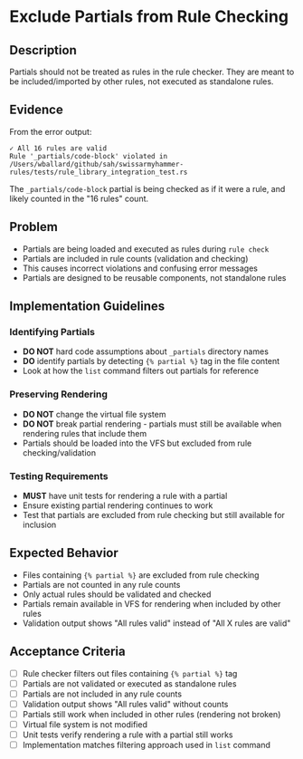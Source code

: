 # Exclude Partials from Rule Checking

## Description
Partials should not be treated as rules in the rule checker. They are meant to be included/imported by other rules, not executed as standalone rules.

## Evidence
From the error output:
```
✓ All 16 rules are valid
Rule '_partials/code-block' violated in /Users/wballard/github/sah/swissarmyhammer-rules/tests/rule_library_integration_test.rs
```

The `_partials/code-block` partial is being checked as if it were a rule, and likely counted in the "16 rules" count.

## Problem
- Partials are being loaded and executed as rules during `rule check`
- Partials are included in rule counts (validation and checking)
- This causes incorrect violations and confusing error messages
- Partials are designed to be reusable components, not standalone rules

## Implementation Guidelines

### Identifying Partials
- **DO NOT** hard code assumptions about `_partials` directory names
- **DO** identify partials by detecting `{% partial %}` tag in the file content
- Look at how the `list` command filters out partials for reference

### Preserving Rendering
- **DO NOT** change the virtual file system
- **DO NOT** break partial rendering - partials must still be available when rendering rules that include them
- Partials should be loaded into the VFS but excluded from rule checking/validation

### Testing Requirements
- **MUST** have unit tests for rendering a rule with a partial
- Ensure existing partial rendering continues to work
- Test that partials are excluded from rule checking but still available for inclusion

## Expected Behavior
- Files containing `{% partial %}` are excluded from rule checking
- Partials are not counted in any rule counts
- Only actual rules should be validated and checked
- Partials remain available in VFS for rendering when included by other rules
- Validation output shows "All rules valid" instead of "All X rules are valid"

## Acceptance Criteria
- [ ] Rule checker filters out files containing `{% partial %}` tag
- [ ] Partials are not validated or executed as standalone rules
- [ ] Partials are not included in any rule counts
- [ ] Validation output shows "All rules valid" without counts
- [ ] Partials still work when included in other rules (rendering not broken)
- [ ] Virtual file system is not modified
- [ ] Unit tests verify rendering a rule with a partial still works
- [ ] Implementation matches filtering approach used in `list` command
